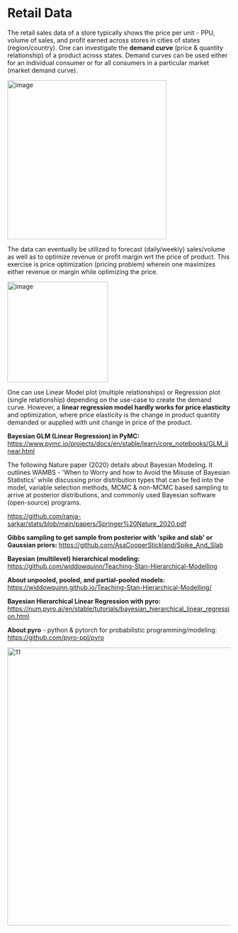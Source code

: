 # Retail Data

The retail sales data of a store typically shows the price per unit - PPU, volume of sales, and profit earned across stores in cities of states (region/country). One can investigate the **demand curve** (price & quantity relationship) of a product across states. Demand curves can be used either for an individual consumer or for all consumers in a particular market (market demand curve).

<img width="359" alt="image" src="https://github.com/ranja-sarkar/SuperStoreSales/assets/101544669/97913eca-24db-4065-a946-81d3b651767f">

The data can eventually be utilized to forecast (daily/weekly) sales/volume as well as to optimize revenue or profit margin wrt the price of product. This exercise is price optimization (pricing problem) wherein one maximizes either revenue or margin while optimizing the price.

<img width="227" alt="image" src="https://github.com/ranja-sarkar/SuperStoreSales/assets/101544669/9c591eea-1b8a-4859-ab67-7250ed081a67">

One can use Linear Model plot (multiple relationships) or Regression plot (single relationship) depending on the use-case to create the demand curve. However, a **linear regression model hardly works for price elasticity** and optimization, where price elasticity is the change in product quantity demanded or aupplied with unit change in price of the product. 

**Bayesian GLM (Linear Regression) in PyMC:** https://www.pymc.io/projects/docs/en/stable/learn/core_notebooks/GLM_linear.html

The following Nature paper (2020) details about Bayesian Modeling. It outlines WAMBS - 'When to Worry and how to Avoid the Misuse of Bayesian Statistics' while discussing prior distribution types that can be fed into the model, variable selection methods, MCMC & non-MCMC based sampling to arrive at posterior distributions, and commonly used Bayesian software (open-source) programs. 

https://github.com/ranja-sarkar/stats/blob/main/papers/Springer%20Nature_2020.pdf


**Gibbs sampling to get sample from posterior with 'spike and slab' or Gaussian priors:** https://github.com/AsaCooperStickland/Spike_And_Slab

**Bayesian (multilevel) hierarchical modeling:** https://github.com/widdowquinn/Teaching-Stan-Hierarchical-Modelling

**About unpooled, pooled, and partial-pooled models:** https://widdowquinn.github.io/Teaching-Stan-Hierarchical-Modelling/

**Bayesian Hierarchical Linear Regression with pyro:** https://num.pyro.ai/en/stable/tutorials/bayesian_hierarchical_linear_regression.html

**About pyro** - python & pytorch for probabilistic programming/modeling: https://github.com/pyro-ppl/pyro

<img width="628" alt="11" src="https://github.com/user-attachments/assets/23756f4e-a607-4680-8870-abee88ee67fa" />



